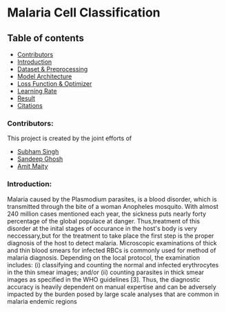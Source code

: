 # Malaria Cell Classification
 ## Table of contents
* [Contributors](#Contributors)
* [Introduction](#Introduction)
* [Dataset & Preprocessing](#Dataset-And-Preprocessing)
* [Model Architecture](#Network-Architecture)
* [Loss Function & Optimizer](#Loss-Function-And-Optimizer)
* [Learning Rate](#Learning-Rate)
* [Result](#Result)
* [Citations](#Citations)

### Contributors:
This project is created by the joint efforts of
* [Subham Singh](https://github.com/Subham2901)
* [Sandeep Ghosh](https://github.com/Sandeep2017)
* [Amit Maity](https://github.com/Neel1097)

### Introduction:
Malaria caused by the Plasmodium parasites,
is a blood disorder, which is transmitted through the bite of a
woman Anopheles mosquito. With almost 240 million cases
mentioned each year, the sickness puts nearly forty percentage
of the global populace at danger. 
Thus,treatment of this disorder at the inital stages of occurance in the host's body is very neccessary,but for the treatment to take place the first step is the proper diagnosis of the host to detect malaria. Microscopic examinations of thick and thin blood smears for infected RBCs is commonly used for method of malaria diagnosis. Depending
on the local protocol, the examination includes: (i)
classifying and counting the normal and infected
erythrocytes in the thin smear images; and/or (ii) counting
parasites in thick smear images as specified in the WHO
guidelines [3]. Thus, the diagnostic accuracy is heavily
dependent on manual expertise and can be adversely
impacted by the burden posed by large scale analyses that
are common in malaria endemic regions
